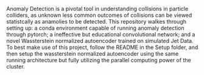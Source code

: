 Anomaly Detection is a pivotal tool in understanding collisions in particle colliders, as unknown less common outcomes of collisions can be viewed statistcally as anamolies to be detected. 
This repository walkes through setting up: a conda environment capable of running anomaly detection through pytorch; a ineffective but educational convolutional network; and a novel Wassterstein
normalized autoencoder trained on simulated Jet Data. To best make use of this project, follow the README in the Setup folder, and then setup the wassterstein normalized autoencoder using the same 
running architecture but fully utilizing the parallel computing power of the cluster. 

